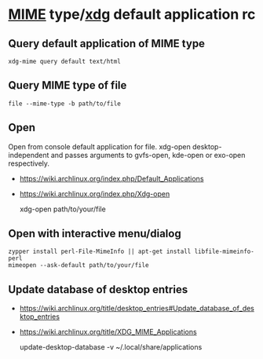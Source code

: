 # [MIME][] type/[xdg][] default application rc

[mime]: https://freedesktop.org/wiki/Specifications/mime-apps-spec
[xdg]: https://freedesktop.org/wiki/Software/xdg-utils

## Query default application of MIME type

    xdg-mime query default text/html

## Query MIME type of file

    file --mime-type -b path/to/file

## Open

Open from console default application for file.
xdg-open desktop-independent and passes arguments to
gvfs-open, kde-open or exo-open respectively.

* <https://wiki.archlinux.org/index.php/Default_Applications>
* <https://wiki.archlinux.org/index.php/Xdg-open>

    xdg-open path/to/your/file

## Open with interactive menu/dialog

    zypper install perl-File-MimeInfo || apt-get install libfile-mimeinfo-perl
    mimeopen --ask-default path/to/your/file

## Update database of desktop entries

* https://wiki.archlinux.org/title/desktop_entries#Update_database_of_desktop_entries
* https://wiki.archlinux.org/title/XDG_MIME_Applications

    update-desktop-database -v ~/.local/share/applications

